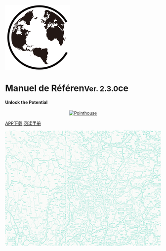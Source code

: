 ![LOGO](_pic/新时代.png ':size=20%')

# Manuel de Référen<small>Ver. 2.3.0</small>ce
#### Unlock the Potential

<p align="center">
<a href="https://www.pointhouse.cn"><img src="https://img.shields.io/badge/NewEra-English-red?logo=AerLingus&style=plastic" alt="Pointhouse"></a>
</p>

[APP下载](http://www.pointhouse.cn/download)
[阅读手册](README)

![](_pic/SouthwestMap.png)